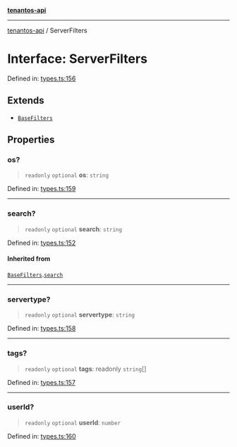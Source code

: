 [**tenantos-api**](../README.md)

***

[tenantos-api](../globals.md) / ServerFilters

# Interface: ServerFilters

Defined in: [types.ts:156](https://github.com/shadmanZero/tenantos-api/blob/fe61944d7cb3ee6cc3061a8309e45287291cb501/src/types.ts#L156)

## Extends

- [`BaseFilters`](BaseFilters.md)

## Properties

### os?

> `readonly` `optional` **os**: `string`

Defined in: [types.ts:159](https://github.com/shadmanZero/tenantos-api/blob/fe61944d7cb3ee6cc3061a8309e45287291cb501/src/types.ts#L159)

***

### search?

> `readonly` `optional` **search**: `string`

Defined in: [types.ts:152](https://github.com/shadmanZero/tenantos-api/blob/fe61944d7cb3ee6cc3061a8309e45287291cb501/src/types.ts#L152)

#### Inherited from

[`BaseFilters`](BaseFilters.md).[`search`](BaseFilters.md#search)

***

### servertype?

> `readonly` `optional` **servertype**: `string`

Defined in: [types.ts:158](https://github.com/shadmanZero/tenantos-api/blob/fe61944d7cb3ee6cc3061a8309e45287291cb501/src/types.ts#L158)

***

### tags?

> `readonly` `optional` **tags**: readonly `string`[]

Defined in: [types.ts:157](https://github.com/shadmanZero/tenantos-api/blob/fe61944d7cb3ee6cc3061a8309e45287291cb501/src/types.ts#L157)

***

### userId?

> `readonly` `optional` **userId**: `number`

Defined in: [types.ts:160](https://github.com/shadmanZero/tenantos-api/blob/fe61944d7cb3ee6cc3061a8309e45287291cb501/src/types.ts#L160)
